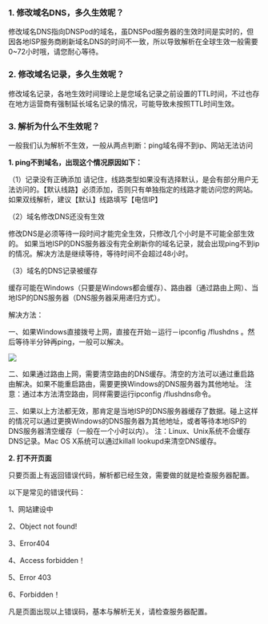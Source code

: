 ### 1. 修改域名DNS，多久生效呢？

修改域名DNS指向DNSPod的域名，虽DNSPod服务器的生效时间是实时的，但因各地ISP服务商刷新域名DNS的时间不一致，所以导致解析在全球生效一般需要0~72小时哦，请您耐心等待。


### 2. 修改域名记录，多久生效呢？
修改域名记录，各地生效时间理论上是您域名记录之前设置的TTL时间，不过也存在地方运营商有强制延长域名记录的情况，可能导致未按照TTL时间生效。

### 3. 解析为什么不生效呢？

一般我们认为解析不生效，一般从两点判断：ping域名得不到ip、网站无法访问

**1.   ping不到域名，出现这个情况原因如下：**

（1）记录没有正确添加
请记住，线路类型如果没有选择默认，是会有部分用户无法访问的。【默认线路】必须添加，否则只有单独指定的线路才能访问您的网站。如果双线解析，建议【默认】线路填写【电信IP】
 
（2）域名修改DNS还没有生效

修改DNS是必须等待一段时间才能完全生效，只修改几个小时是不可能全部生效的。
如果当地ISP的DNS服务器没有完全刷新你的域名记录，就会出现ping不到ip的情况。解决方法是继续等待，等待时间不会超过48小时。
 
（3）域名的DNS记录被缓存

缓存可能在Windows（只要是Windows都会缓存）、路由器（通过路由上网）、当地ISP的DNS服务器（DNS服务器采用递归方式）。
 
解决方法： 

 一、如果Windows直接拨号上网，直接在开始－运行－ipconfig /flushdns 。然后等待半分钟再ping，一般可以解决。
 
 ![](http://imgcache.tce.fsphere.cn/static/mc.qcloudimg.com/static/img/5df3391c4144c0cb0963481cee4f93f9/1.png)

 二、如果通过路由上网，需要清空路由的DNS缓存。清空的方法可以通过重启路由解决。如果不能重启路由，需要更换Windows的DNS服务器为其他地址。
注意：通过本方法清空路由，同样需要运行ipconfig /flushdns命令。
 
 三、如果以上方法都无效，那肯定是当地ISP的DNS服务器缓存了数据。碰上这样的情况可以通过更换Windows的DNS服务器为其他地址，或者等待本地ISP的DNS服务器清空缓存（一般在一个小时以内）。
注：Linux、Unix系统不会缓存DNS记录。Mac OS X系统可以通过killall lookupd来清空DNS缓存。

**2. 打不开页面**

只要页面上有返回错误代码，解析都已经生效，需要做的就是检查服务器配置。

以下是常见的错误代码：
 
1、网站建设中

2、Object not found!

3、Error404

4、Access forbidden！

5、Error 403

6、Forbidden！


凡是页面出现以上错误码，基本与解析无关，请检查服务器配置。
